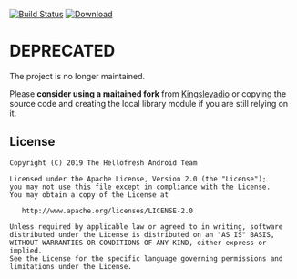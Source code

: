 [![Build Status](https://travis-ci.org/hellofresh/android-deeplink.svg?branch=master)](https://travis-ci.org/hellofresh/android-deeplink) [ ![Download](https://api.bintray.com/packages/hellofresh/maven/android-deeplink/images/download.svg) ](https://bintray.com/hellofresh/maven/android-deeplink/_latestVersion)

# DEPRECATED

The project is no longer maintained. 

Please **consider using a maitained fork** from [Kingsleyadio](https://github.com/kingsleyadio/android-deeplink) or copying the source code and creating the local library module if you are still relying on it. 



License
-------

    Copyright (C) 2019 The Hellofresh Android Team

    Licensed under the Apache License, Version 2.0 (the "License");
    you may not use this file except in compliance with the License.
    You may obtain a copy of the License at

       http://www.apache.org/licenses/LICENSE-2.0

    Unless required by applicable law or agreed to in writing, software
    distributed under the License is distributed on an "AS IS" BASIS,
    WITHOUT WARRANTIES OR CONDITIONS OF ANY KIND, either express or implied.
    See the License for the specific language governing permissions and
    limitations under the License.
